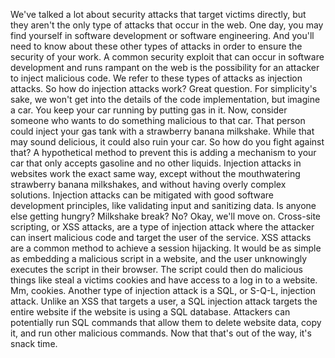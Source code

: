 We've talked a lot about security attacks that target victims directly, but they
aren't the only type of attacks that occur in the web. One day, you may find
yourself in software development or software engineering. And you'll need to
know about these other types of attacks in order to ensure the security of your
work. A common security exploit that can occur in software development and runs
rampant on the web is the possibility for an attacker to inject malicious code.
We refer to these types of attacks as injection attacks. So how do injection
attacks work? Great question. For simplicity's sake, we won't get into the
details of the code implementation, but imagine a car. You keep your car running
by putting gas in it. Now, consider someone who wants to do something malicious
to that car. That person could inject your gas tank with a strawberry banana
milkshake. While that may sound delicious, it could also ruin your car. So how
do you fight against that? A hypothetical method to prevent this is adding a
mechanism to your car that only accepts gasoline and no other liquids. Injection
attacks in websites work the exact same way, except without the mouthwatering
strawberry banana milkshakes, and without having overly complex solutions.
Injection attacks can be mitigated with good software development principles,
like validating input and sanitizing data. Is anyone else getting hungry?
Milkshake break? No? Okay, we'll move on. Cross-site scripting, or XSS attacks,
are a type of injection attack where the attacker can insert malicious code and
target the user of the service. XSS attacks are a common method to achieve a
session hijacking. It would be as simple as embedding a malicious script in a
website, and the user unknowingly executes the script in their browser. The
script could then do malicious things like steal a victims cookies and have
access to a log in to a website. Mm, cookies. Another type of injection attack
is a SQL, or S-Q-L, injection attack. Unlike an XSS that targets a user, a SQL
injection attack targets the entire website if the website is using a SQL
database. Attackers can potentially run SQL commands that allow them to delete
website data, copy it, and run other malicious commands. Now that that's out of
the way, it's snack time.